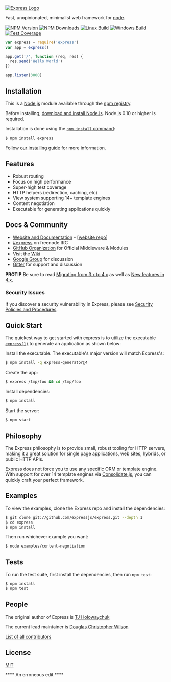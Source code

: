 [![Express Logo](https://i.cloudup.com/zfY6lL7eFa-3000x3000.png)](http://expressjs.com/)

  Fast, unopinionated, minimalist web framework for [node](http://nodejs.org).

  [![NPM Version][npm-image]][npm-url]
  [![NPM Downloads][downloads-image]][downloads-url]
  [![Linux Build][travis-image]][travis-url]
  [![Windows Build][appveyor-image]][appveyor-url]
  [![Test Coverage][coveralls-image]][coveralls-url]

```js
var express = require('express')
var app = express()

app.get('/', function (req, res) {
  res.send('Hello World')
})

app.listen(3000)
```

## Installation

This is a [Node.js](https://nodejs.org/en/) module available through the
[npm registry](https://www.npmjs.com/).

Before installing, [download and install Node.js](https://nodejs.org/en/download/).
Node.js 0.10 or higher is required.

Installation is done using the
[`npm install` command](https://docs.npmjs.com/getting-started/installing-npm-packages-locally):

```bash
$ npm install express
```

Follow [our installing guide](http://expressjs.com/en/starter/installing.html)
for more information.

## Features

  * Robust routing
  * Focus on high performance
  * Super-high test coverage
  * HTTP helpers (redirection, caching, etc)
  * View system supporting 14+ template engines
  * Content negotiation
  * Executable for generating applications quickly

## Docs & Community

  * [Website and Documentation](http://expressjs.com/) - [[website repo](https://github.com/expressjs/expressjs.com)]
  * [#express](https://webchat.freenode.net/?channels=express) on freenode IRC
  * [GitHub Organization](https://github.com/expressjs) for Official Middleware & Modules
  * Visit the [Wiki](https://github.com/expressjs/express/wiki)
  * [Google Group](https://groups.google.com/group/express-js) for discussion
  * [Gitter](https://gitter.im/expressjs/express) for support and discussion

**PROTIP** Be sure to read [Migrating from 3.x to 4.x](https://github.com/expressjs/express/wiki/Migrating-from-3.x-to-4.x) as well as [New features in 4.x](https://github.com/expressjs/express/wiki/New-features-in-4.x).

### Security Issues

If you discover a security vulnerability in Express, please see [Security Policies and Procedures](Security.md).

## Quick Start

  The quickest way to get started with express is to utilize the executable [`express(1)`](https://github.com/expressjs/generator) to generate an application as shown below:

  Install the executable. The executable's major version will match Express's:

```bash
$ npm install -g express-generator@4
```

  Create the app:

```bash
$ express /tmp/foo && cd /tmp/foo
```

  Install dependencies:

```bash
$ npm install
```

  Start the server:

```bash
$ npm start
```

## Philosophy

  The Express philosophy is to provide small, robust tooling for HTTP servers, making
  it a great solution for single page applications, web sites, hybrids, or public
  HTTP APIs.

  Express does not force you to use any specific ORM or template engine. With support for over
  14 template engines via [Consolidate.js](https://github.com/tj/consolidate.js),
  you can quickly craft your perfect framework.

## Examples

  To view the examples, clone the Express repo and install the dependencies:

```bash
$ git clone git://github.com/expressjs/express.git --depth 1
$ cd express
$ npm install
```

  Then run whichever example you want:

```bash
$ node examples/content-negotiation
```

## Tests

  To run the test suite, first install the dependencies, then run `npm test`:

```bash
$ npm install
$ npm test
```

## People

The original author of Express is [TJ Holowaychuk](https://github.com/tj)

The current lead maintainer is [Douglas Christopher Wilson](https://github.com/dougwilson)

[List of all contributors](https://github.com/expressjs/express/graphs/contributors)

## License

  [MIT](LICENSE)

[npm-image]: https://img.shields.io/npm/v/express.svg
[npm-url]: https://npmjs.org/package/express
[downloads-image]: https://img.shields.io/npm/dm/express.svg
[downloads-url]: https://npmjs.org/package/express
[travis-image]: https://img.shields.io/travis/expressjs/express/master.svg?label=linux
[travis-url]: https://travis-ci.org/expressjs/express
[appveyor-image]: https://img.shields.io/appveyor/ci/dougwilson/express/master.svg?label=windows
[appveyor-url]: https://ci.appveyor.com/project/dougwilson/express
[coveralls-image]: https://img.shields.io/coveralls/expressjs/express/master.svg
[coveralls-url]: https://coveralls.io/r/expressjs/express?branch=master
[gratipay-image-visionmedia]: https://img.shields.io/gratipay/visionmedia.svg
[gratipay-url-visionmedia]: https://gratipay.com/visionmedia/
[gratipay-image-dougwilson]: https://img.shields.io/gratipay/dougwilson.svg
[gratipay-url-dougwilson]: https://gratipay.com/dougwilson/


**** An erroneous edit ****
